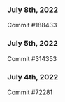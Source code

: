### July 8th, 2022

Commit #188433

### July 5th, 2022

Commit #314353


### July 4th, 2022

Commit #72281
